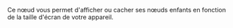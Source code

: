 Ce nœud vous permet d'afficher ou cacher ses nœuds enfants en fonction de la taille d'écran de votre appareil.
